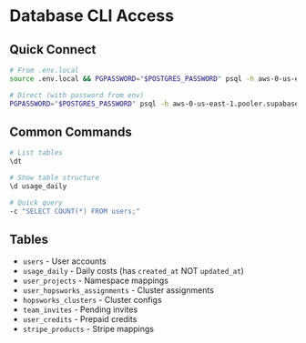 # Database CLI Access

## Quick Connect

```bash
# From .env.local
source .env.local && PGPASSWORD="$POSTGRES_PASSWORD" psql -h aws-0-us-east-1.pooler.supabase.com -p 6543 -d postgres -U postgres.pahfsiosiuxdkiebepav

# Direct (with password from env)
PGPASSWORD="$POSTGRES_PASSWORD" psql -h aws-0-us-east-1.pooler.supabase.com -p 6543 -d postgres -U postgres.pahfsiosiuxdkiebepav
```

## Common Commands

```bash
# List tables
\dt

# Show table structure  
\d usage_daily

# Quick query
-c "SELECT COUNT(*) FROM users;"
```

## Tables
- `users` - User accounts
- `usage_daily` - Daily costs (has `created_at` NOT `updated_at`)
- `user_projects` - Namespace mappings
- `user_hopsworks_assignments` - Cluster assignments
- `hopsworks_clusters` - Cluster configs
- `team_invites` - Pending invites
- `user_credits` - Prepaid credits
- `stripe_products` - Stripe mappings
